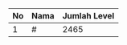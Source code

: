| No | Nama            | Jumlah Level |
|----|-----------------|--------------|
| 1  | #    |    2465        |

